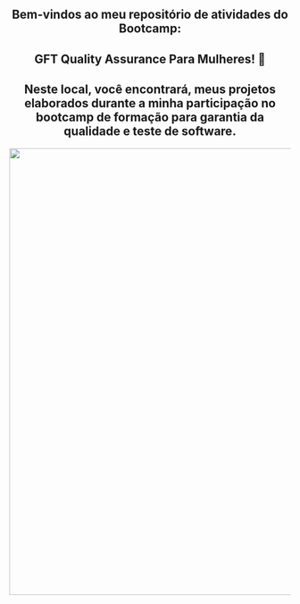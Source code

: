 <span align="center">

##  Bem-vindos ao meu repositório de atividades do Bootcamp: 
##  GFT Quality Assurance Para Mulheres! 👋 
## Neste local, você encontrará, meus projetos elaborados durante a minha participação no bootcamp de formação para garantia da qualidade e teste de software.
</span>


<div align="center">
<img src="https://user-images.githubusercontent.com/111321791/208073946-d8db832b-011a-47cf-8d93-3a4a12fd61ac.PNG" width="800px" />
</div>
